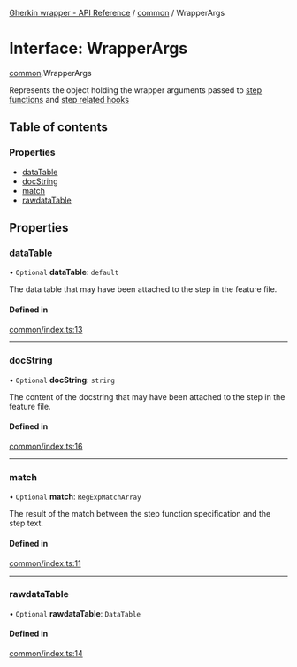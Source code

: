 [Gherkin wrapper - API Reference](../README.md) / [common](../modules/common.md) / WrapperArgs

# Interface: WrapperArgs

[common](../modules/common.md).WrapperArgs

Represents the object holding the wrapper arguments passed to [step functions](../modules/common.md#stepfunction) and [step related hooks](../modules/common.md#stephook)

## Table of contents

### Properties

- [dataTable](common.WrapperArgs.md#datatable)
- [docString](common.WrapperArgs.md#docstring)
- [match](common.WrapperArgs.md#match)
- [rawdataTable](common.WrapperArgs.md#rawdatatable)

## Properties

### dataTable

• `Optional` **dataTable**: `default`

The data table that may have been attached to the step in the feature file.

#### Defined in

[common/index.ts:13](https://github.com/Niitch/gherkin-wrapper/blob/5821231/src/common/index.ts#L13)

___

### docString

• `Optional` **docString**: `string`

The content of the docstring that may have been attached to the step in the feature file.

#### Defined in

[common/index.ts:16](https://github.com/Niitch/gherkin-wrapper/blob/5821231/src/common/index.ts#L16)

___

### match

• `Optional` **match**: `RegExpMatchArray`

The result of the match between the step function specification and the step text.

#### Defined in

[common/index.ts:11](https://github.com/Niitch/gherkin-wrapper/blob/5821231/src/common/index.ts#L11)

___

### rawdataTable

• `Optional` **rawdataTable**: `DataTable`

#### Defined in

[common/index.ts:14](https://github.com/Niitch/gherkin-wrapper/blob/5821231/src/common/index.ts#L14)
